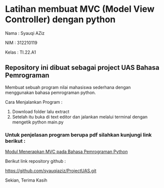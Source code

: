 # Latihan membuat MVC (Model View Controller) dengan python

Nama : Syauqi AZiz

NIM : 312210119

Kelas : TI.22.A1


## Repository ini dibuat sebagai project UAS Bahasa Pemrograman

Membuat sebuah program nilai mahasiswa sederhana dengan menggunakan bahasa pemrograman python.

Cara Menjalankan Program :

1. Download folder lalu extract
2. Setelah itu buka di text editor dan jalankan melalui terminal dengan mengetik python main.py

### Untuk penjelasan program berupa pdf silahkan kunjungi link berikut :

[Modul Menerapkan MVC pada Bahasa Pemrograman Python](https://drive.google.com/file/d/1mJUdn_74JW5WYtGa84FjBfTi4ewCfE5S/view?usp=drivesdk)

Berikut link repository github :

https://github.com/syauqiaziz/ProjectUAS.git

Sekian, Terima Kasih
